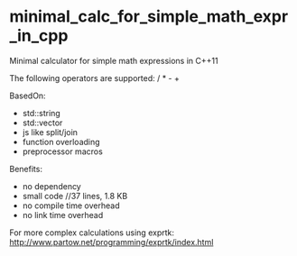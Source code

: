 # minimal_calc_for_simple_math_expr_in_cpp
Minimal calculator for simple math expressions in C++11

The following operators are supported: / * - +

BasedOn:
* std::string
* std::vector
* js like split/join 
* function overloading 
* preprocessor macros

Benefits:
* no dependency
* small code //37 lines, 1.8 KB
* no compile time overhead
* no link time overhead


For more complex calculations using exprtk:
  http://www.partow.net/programming/exprtk/index.html
